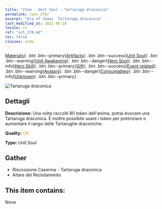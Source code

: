 ```yaml
---
title: "Item - Unit Soul - Tartaruga draconica"
permalink: /unt_278/
excerpt: "Era of Chaos  Tartaruga draconica"
last_modified_at: 2021-05-18
locale: it
ref: "unt_278.md"
toc: false
classes: wide
---
```

 [Materials](/ItemsIT/){: .btn .btn--primary}[Artifacts](/ItemsIT/Artifacts/){: .btn .btn--success}[Unit Soul](/ItemsIT/UnitSoul/){: .btn .btn--warning}[Unit Awakening](/ItemsIT/UnitAwakening/){: .btn .btn--danger}[Hero Soul](/ItemsIT/HeroSoul/){: .btn .btn--info}[Hero Skill](/ItemsIT/HeroSkill/){: .btn .btn--primary}[Gift](/ItemsIT/Gift/){: .btn .btn--success}[Event related](/ItemsIT/Events/){: .btn .btn--warning}[Avatars](/ItemsIT/Avatars/){: .btn .btn--danger}[Consumables](/ItemsIT/Consumables/){: .btn .btn--info}[Unknown](/ItemsIT/Unknown/){: .btn .btn--primary}

 ![Tartaruga draconica](/images/u/ti_longgui.jpg)

## Dettagli
 **Descrizione:** Una volta raccolti 80 token dell'anima, potrai evocare una Tartaruga draconica. È inoltre possibile usare i token per potenziare o aumentare il rango delle Tartarughe draconiche.

 **Quality:** <span style="color: #FF8C00">OK</span>

 **Type:** Unit Soul

## Gather

*    Riscossione Caserma - Tartaruga draconica 
*    Altare del Reclutamento 

## This item contains:

  None

